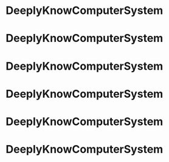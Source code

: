 # DeeplyKnowComputerSystem
# DeeplyKnowComputerSystem
# DeeplyKnowComputerSystem
# DeeplyKnowComputerSystem
# DeeplyKnowComputerSystem
# DeeplyKnowComputerSystem
